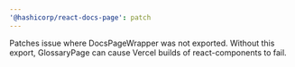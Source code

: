 ```yaml
---
'@hashicorp/react-docs-page': patch
---
```


Patches issue where DocsPageWrapper was not exported. Without this export, GlossaryPage can cause Vercel builds of react-components to fail.
